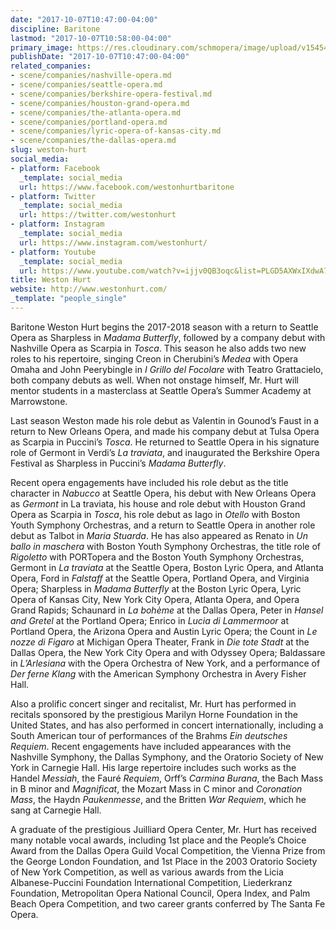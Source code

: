 ```yaml
---
date: "2017-10-07T10:47:00-04:00"
discipline: Baritone
lastmod: "2017-10-07T10:58:00-04:00"
primary_image: https://res.cloudinary.com/schmopera/image/upload/v1545409169/media/webhook-uploads/1507387484485/DSC_0155.jpg.jpg
publishDate: "2017-10-07T10:47:00-04:00"
related_companies:
- scene/companies/nashville-opera.md
- scene/companies/seattle-opera.md
- scene/companies/berkshire-opera-festival.md
- scene/companies/houston-grand-opera.md
- scene/companies/the-atlanta-opera.md
- scene/companies/portland-opera.md
- scene/companies/lyric-opera-of-kansas-city.md
- scene/companies/the-dallas-opera.md
slug: weston-hurt
social_media:
- platform: Facebook
  _template: social_media
  url: https://www.facebook.com/westonhurtbaritone
- platform: Twitter
  _template: social_media
  url: https://twitter.com/westonhurt
- platform: Instagram
  _template: social_media
  url: https://www.instagram.com/westonhurt/
- platform: Youtube
  _template: social_media
  url: https://www.youtube.com/watch?v=ijjv0QB3oqc&list=PLGD5AXWxIXdwA7dRTJIWqTBsVqmphioTa
title: Weston Hurt
website: http://www.westonhurt.com/
_template: "people_single"
---
```


Baritone Weston Hurt begins the 2017-2018 season with a return to Seattle Opera as Sharpless in *Madama Butterfly*, followed by a company debut with Nashville Opera as Scarpia in *Tosca*. This season he also adds two new roles to his repertoire, singing Creon in Cherubini’s *Medea* with Opera Omaha and John Peerybingle in *I Grillo del Focolare* with Teatro Grattacielo, both company debuts as well. When not onstage himself, Mr. Hurt will mentor students in a masterclass at Seattle Opera’s Summer Academy at Marrowstone.

Last season Weston made his role debut as Valentin in Gounod’s Faust in a return to New Orleans Opera, and made his company debut at Tulsa Opera as Scarpia in Puccini’s *Tosca*. He returned to Seattle Opera in his signature role of Germont in Verdi’s *La traviata*, and inaugurated the Berkshire Opera Festival as Sharpless in Puccini’s *Madama Butterfly*.

Recent opera engagements have included his role debut as the title character in *Nabucco* at Seattle Opera, his debut with New Orleans Opera as *Germont* in La traviata, his house and role debut with Houston Grand Opera as Scarpia in *Tosca*, his role debut as Iago in *Otello* with Boston Youth Symphony Orchestras, and a return to Seattle Opera in another role debut as Talbot in *Maria Stuarda*. He has also appeared as Renato in *Un ballo in maschera* with Boston Youth Symphony Orchestras, the title role of *Rigoletto* with PORTopera and the Boston Youth Symphony Orchestras, Germont in *La traviata* at the Seattle Opera, Boston Lyric Opera, and Atlanta Opera, Ford in *Falstaff* at the Seattle Opera, Portland Opera, and Virginia Opera; Sharpless in *Madama Butterfly* at the Boston Lyric Opera, Lyric Opera of Kansas City, New York City Opera, Atlanta Opera, and Opera Grand Rapids; Schaunard in *La bohème* at the Dallas Opera, Peter in *Hansel and Gretel* at the Portland Opera; Enrico in *Lucia di Lammermoor* at Portland Opera, the Arizona Opera and Austin Lyric Opera; the Count in *Le nozze di Figaro* at Michigan Opera Theater, Frank in *Die tote Stadt* at the Dallas Opera, the New York City Opera and with Odyssey Opera; Baldassare in *L’Arlesiana* with the Opera Orchestra of New York, and a performance of *Der ferne Klang* with the American Symphony Orchestra in Avery Fisher Hall.

Also a prolific concert singer and recitalist, Mr. Hurt has performed in recitals sponsored by the prestigious Marilyn Horne Foundation in the United States, and has also performed in concert internationally, including a South American tour of performances of the Brahms *Ein deutsches Requiem*. Recent engagements have included appearances with the Nashville Symphony, the Dallas Symphony, and the Oratorio Society of New York in Carnegie Hall. His large repertoire includes such works as the Handel *Messiah*, the Fauré *Requiem*, Orff’s *Carmina Burana*, the Bach Mass in B minor and *Magnificat*, the Mozart Mass in C minor and *Coronation Mass*, the Haydn *Paukenmesse*, and the Britten *War Requiem*, which he sang at Carnegie Hall.

A graduate of the prestigious Juilliard Opera Center, Mr. Hurt has received many notable vocal awards, including 1st place and the People’s Choice Award from the Dallas Opera Guild Vocal Competition, the Vienna Prize from the George London Foundation, and 1st Place in the 2003 Oratorio Society of New York Competition, as well as various awards from the Licia Albanese-Puccini Foundation International Competition, Liederkranz Foundation, Metropolitan Opera National Council, Opera Index, and Palm Beach Opera Competition, and two career grants conferred by The Santa Fe Opera.
